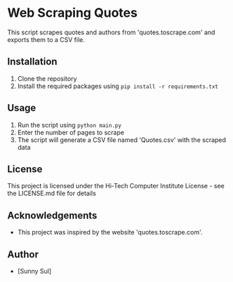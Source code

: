 
# Web Scraping Quotes
This script scrapes quotes and authors from 'quotes.toscrape.com' and exports them to a CSV file.

## Installation
1. Clone the repository
2. Install the required packages using `pip install -r requirements.txt`

## Usage
1. Run the script using `python main.py`
2. Enter the number of pages to scrape
3. The script will generate a CSV file named 'Quotes.csv' with the scraped data

## License
This project is licensed under the Hi-Tech Computer Institute License - see the LICENSE.md file for details

## Acknowledgements
- This project was inspired by the website 'quotes.toscrape.com'.
## Author
- [Sunny Sul]

